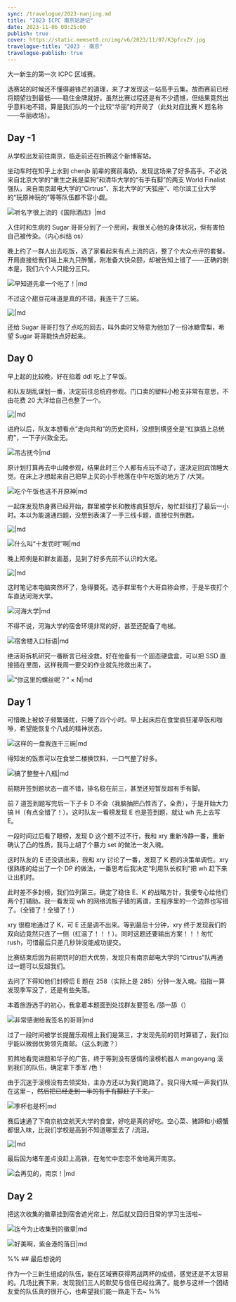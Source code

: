 ```yaml
---
sync: /travelogue/2023-nanjing.md
title: "2023 ICPC 南京站游记"
date: 2023-11-06 00:25:00
publish: true
cover: https://static.memset0.cn/img/v6/2023/11/07/K3pfcvZY.jpg
travelogue-title: "2023 · 南京"
travelogue-publish: true
---
```


大一新生的第一次 ICPC 区域赛。

选赛站的时候还不懂得避锋芒的道理，来了才发现这一站高手云集。故而赛前已经将期望拉到最低——稳住金牌就好。虽然比赛过程还是有不少遗憾，但结果竟然出乎意料地不错，算是我们队的一个比较“华丽”的开局了（此处对应比赛 K 题名称——华丽收场）。

<!-- more -->

## Day -1

从学校出发前往南京，临走前还在折腾这个新博客站。

坐动车时在知乎上水到 chenjb 前辈的赛前毒奶，发现这场来了好多高手。不必说来自北京大学的“重生之我是菜狗”和清华大学的“有手有脚”的两支 World Finalist 强队，来自南京邮电大学的“Cirtrus”、东北大学的“天狐座”、哈尔滨工业大学的“玩原神玩的”等等队伍都不容小觑。

![听名字很上流的《国际酒店》|md](https://static.memset0.cn/img/v6/2023/11/07/efYripY6.jpg)

入住时和生病的 Sugar 哥哥分到了一个房间，我很关心他的身体状况，但有害怕自己被传染。（内心纠结 os）

晚上约了一群人出去吃饭，选了家看起来有点上流的店，整了个大众点评的套餐。开局直接给我们端上来九只醉蟹，刚准备大快朵颐，却被告知上错了——正确的剧本是，我们六个人只能分三只。

![早知道先拿一个吃了！|md](https://static.memset0.cn/img/v6/2023/11/07/vZMR6bRh.jpeg)

不过这个甜豆花味道是真的不错，我连干了三碗。

![|md](https://static.memset0.cn/img/v6/2023/11/07/9vtSDfPX.jpeg)

还给 Sugar 哥哥打包了点吃的回去，叫外卖时又特意为他加了一份冰糖雪梨，希望 Sugar 哥哥能快点好起来。

## Day 0

早上起的比较晚，好在掐着 ddl 吃上了早饭。

和队友胡乱谋划一番，决定前往总统府参观。门口卖的塑料小枪支非常有意思，不由花费 20 大洋给自己也整了一个。

![|md](https://static.memset0.cn/img/v6/2023/11/06/InXFjUWy.jpeg)

进府以后，队友本想看点“走向共和”的历史资料，没想到横竖全是“红旗插上总统府”，一下子兴致全无。

![吊古抚今|md](https://static.memset0.cn/img/v6/2023/11/06/ATCwfcBL.jpeg)

原计划打算再去中山陵参观，结果此时三个人都有点玩不动了，遂决定回宾馆睡大觉。在床上才想起来自己把早上买的小手枪落在中午吃饭的地方了 /大哭。

![吃个午饭也逃不开原神|md](https://static.memset0.cn/img/v6/2023/11/06/ihKHBl7U.jpeg)

一起床发现热身赛已经开始，群里被学长和教练疯狂怒斥，匆忙赶往打了最后一小时。本以为能速通四题，没想到表演了一手三线卡题，直接位列倒数。

![|md](https://static.memset0.cn/img/v6/2023/11/06/6swKmcSb.jpeg)

![什么叫“十发罚时”啊|md](https://static.memset0.cn/img/v6/2023/11/06/qlwCnygw.jpeg)

晚上照例是和群友面基，见到了好多先前不认识的大佬。

![|md](https://static.memset0.cn/img/v6/2023/11/07/Go2aQCX7.jpg)

这时笔记本电脑突然坏了，急得要死。选手群里有个大哥自称会修，于是半夜打个车直达河海大学。

![河海大学|md](https://static.memset0.cn/img/v6/2023/11/07/6bU9Wk40.jpeg)

不得不说，河海大学的宿舍环境非常的好，甚至还配备了电梯。

![宿舍楼入口标语|md](https://static.memset0.cn/img/v6/2023/11/07/qWPy5MIw.jpg)

绝活哥拆机研究一番断言已经没救。好在他备有一个固态硬盘盒，可以把 SSD 直接插在里面，这样我周一要交的作业就先抢救出来了。

![“你这里的螺丝呢？” × N|md](https://static.memset0.cn/img/v6/2023/11/07/sEGuepBm.jpeg)

## Day 1

可惜晚上被蚊子频繁骚扰，只睡了四个小时。早上起床后在食堂疯狂灌早饭和咖啡，希望能恢复个八成的精神状态。

![这样的一盘我连干三碗|md](https://static.memset0.cn/img/v6/2023/11/06/Y4ELL6ve.jpeg)

得知发的饭票可以在食堂二楼换饮料，一口气整了好多。

![搞了整整十八瓶|md](https://static.memset0.cn/img/v6/2023/11/07/8mUDghqE.jpg)

前期开签到题状态一直不错，排名稳在前三，甚至还短暂反超有手有脚。

前 7 道签到题写完后一下子卡 D 不会（我脑抽把凸性否了，全责），于是开始大力搞 H（有点全错了！）。这时队友一看榜发现 E 也是签到题，就让 wh 先上去写 E。

一段时间过后看了眼榜，发现 D 这个题不过不行，我和 xry 重新冷静一番，重新确认了凸的性质，我马上胡了个暴力 set 的做法一发入魂。

这时队友的 E 还没调出来，我和 xry 讨论了一番，发现了 K 题的决策单调性。xry 很熟练的给出了一个 DP 的做法，一番思考后我决定“利用队长权利”把 wh 赶下来让出机时。

此时差不多封榜，我们位列第三。确定了稳住 E、K 的战略方针，我便专心给他们两个打辅助。我一看发现 wh 的网络流板子错的离谱，主程序里的一个边界也写错了。（全错了！全错了！）

xry 很稳地通过了 K，可 E 还是调不出来。等到最后十分钟，xry 终于发现我们的双向边竟然只连了一侧（红温了！！！）。同时这题还要输出方案！！！匆忙 rush，可惜最后只差几秒钟没能成功提交。

比赛结束后因为前期罚时的巨大优势，发现只有南京邮电大学的“Cirtrus”队再通过一题可以反超我们。

去问了下得知他们封榜后 E 题在 258（实际上是 285）分钟一发入魂。掐指一算发现季军没了，还是有些失落。

本着旅游选手的初心，我拿着本题面到处找群友要签名 /舔一舔（）

![非常感谢给我签名的哥哥|md](https://static.memset0.cn/img/v6/2023/11/06/5dJ6Qvwq.jpeg)

过了一段时间被学长提醒乐观榜上我们是第三，才发现先前的罚时算错了，我们似乎能以微弱优势领先南邮。（这么刺激？）

煎熬地看完讲题和华子的广告，终于等到没有感情的滚榜机器人 mangoyang 滚到我们的队伍，确定拿下季军 /色！

由于沉迷于滚榜没有去领奖处，主办方还以为我们跑路了。我只得大喊一声我们队在这里$\sim$，~~然后把已经走到一半的有手有脚赶了下来。~~

![季杯也是杯|md](https://static.memset0.cn/img/v6/2023/11/06/9aJmjRDK.jpeg)

赛后速通了下南京航空航天大学的食堂，好吃是真的好吃。空心菜、猪蹄和小螃蟹都很入味，比我们学校是高到不知道哪里去了 /流泪。

![|md](https://static.memset0.cn/img/v6/2023/11/06/cXTO3ltp.jpeg)

最后因为堵车差点没赶上高铁，在匆忙中恋恋不舍地离开南京。

![会再见的，南京！|md](https://static.memset0.cn/img/v6/2023/11/06/q5Gkieb2.jpeg)

## Day 2

把这次收集的徽章挂到宿舍遮光帘上，然后就又回归日常的学习生活啦~

![迄今为止收集到的徽章|md](https://static.memset0.cn/img/v6/2023/11/06/LrRegqMR.jpeg)

![好美啊，紫金港的落日|md](https://static.memset0.cn/img/v6/2023/11/06/uFqKlIHn.jpeg)

%% ## 最后想说的

作为一个三新生组成的队伍，能在区域赛获得两战两杯的成绩，感觉还是不太容易的。几场比赛下来，发现我们三人的默契与信任已经拉满了。能参与这样一个团结友爱的队伍真的很开心，也希望我们能一路走下去~
%%
